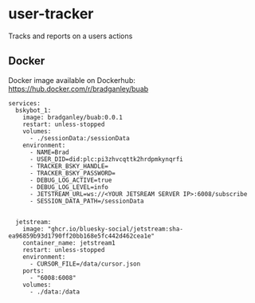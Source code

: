 # user-tracker

Tracks and reports on a users actions

## Docker
Docker image available on Dockerhub:
https://hub.docker.com/r/bradganley/buab

```
services:
  bskybot_1:
    image: bradganley/buab:0.0.1
    restart: unless-stopped
    volumes:
      - ./sessionData:/sessionData
    environment:
      - NAME=Brad
      - USER_DID=did:plc:pi3zhvcqttk2hrdpmkynqrfi
      - TRACKER_BSKY_HANDLE=
      - TRACKER_BSKY_PASSWORD=
      - DEBUG_LOG_ACTIVE=true
      - DEBUG_LOG_LEVEL=info
      - JETSTREAM_URL=ws://<YOUR JETSREAM SERVER IP>:6008/subscribe
      - SESSION_DATA_PATH=/sessionData


  jetstream:
    image: "ghcr.io/bluesky-social/jetstream:sha-ea96859b93d1790ff20bb168e5fc442d462cea1e" 
    container_name: jetstream1
    restart: unless-stopped
    environment:
      - CURSOR_FILE=/data/cursor.json
    ports:
      - "6008:6008"
    volumes:
      - ./data:/data
```
